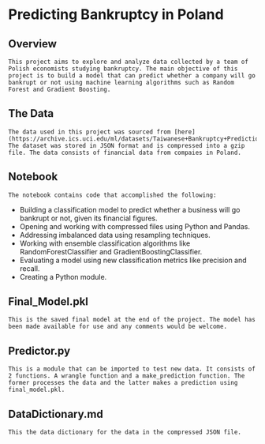 # Predicting Bankruptcy in Poland

## Overview

    This project aims to explore and analyze data collected by a team of Polish economists studying bankruptcy. The main objective of this project is to build a model that can predict whether a company will go bankrupt or not using machine learning algorithms such as Random Forest and Gradient Boosting. 
    
## The Data

    The data used in this project was sourced from [here](https://archive.ics.uci.edu/ml/datasets/Taiwanese+Bankruptcy+Prediction#). The dataset was stored in JSON format and is compressed into a gzip file. The data consists of financial data from compaies in Poland. 


## Notebook

    The notebook contains code that accomplished the following:
    
- Building a classification model to predict whether a business will go bankrupt or not, given its financial figures.
- Opening and working with compressed files using Python and Pandas.
- Addressing imbalanced data using resampling techniques.
- Working with ensemble classification algorithms like RandomForestClassifier and GradientBoostingClassifier.
- Evaluating a model using new classification metrics like precision and recall.
- Creating a Python module. 

## Final_Model.pkl

    This is the saved final model at the end of the project. The model has been made available for use and any comments would be welcome.

## Predictor.py

    This is a module that can be imported to test new data. It consists of 2 functions. A wrangle function and a make_prediction function. The former processes the data and the latter makes a prediction using final_model.pkl.

## DataDictionary.md

    This the data dictionary for the data in the compressed JSON file.

